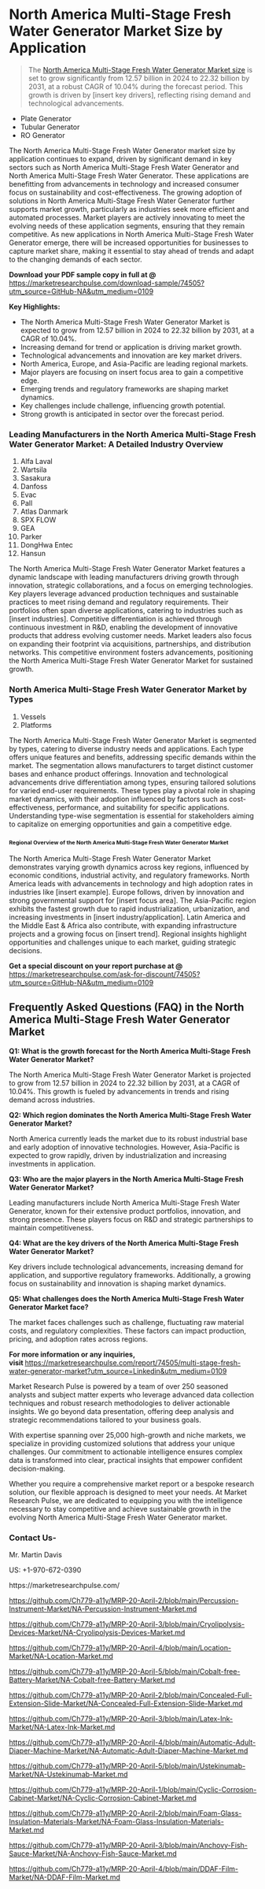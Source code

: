 <h1>North America Multi-Stage Fresh Water Generator Market&nbsp;Size by Application</h1><blockquote><p>The <a href="https://marketresearchpulse.com/download-sample/74505?utm_source=GitHub-NA&amp;utm_medium=0109">North America Multi-Stage Fresh Water Generator Market size</a> is set to grow significantly from 12.57 billion in 2024 to 22.32 billion by 2031, at a robust CAGR of 10.04% during the forecast period. This growth is driven by [insert key drivers], reflecting rising demand and technological advancements.</p></blockquote><ul><li>Plate Generator<li> Tubular Generator<li> RO Generator</li></ul><p>The North America Multi-Stage Fresh Water Generator market size by application continues to expand, driven by significant demand in key sectors such as North America Multi-Stage Fresh Water Generator and North America Multi-Stage Fresh Water Generator. These applications are benefitting from advancements in technology and increased consumer focus on sustainability and cost-effectiveness. The growing adoption of solutions in North America Multi-Stage Fresh Water Generator further supports market growth, particularly as industries seek more efficient and automated processes. Market players are actively innovating to meet the evolving needs of these application segments, ensuring that they remain competitive. As new applications in North America Multi-Stage Fresh Water Generator emerge, there will be increased opportunities for businesses to capture market share, making it essential to stay ahead of trends and adapt to the changing demands of each sector.</p><p><strong>Download your PDF sample copy in full at @ </strong><a href="https://marketresearchpulse.com/download-sample/74505?utm_source=GitHub-NA&amp;utm_medium=0109">https://marketresearchpulse.com/download-sample/74505?utm_source=GitHub-NA&amp;utm_medium=0109</a></p><p><strong>Key Highlights: </strong></p><ul><li>The North America Multi-Stage Fresh Water Generator Market is expected to grow from 12.57 billion in 2024 to 22.32 billion by 2031, at a CAGR of 10.04%.</li><li>Increasing demand for trend or application is driving market growth.</li><li>Technological advancements and innovation are key market drivers.</li><li>North America, Europe, and Asia-Pacific are leading regional markets.</li><li>Major players are focusing on insert focus area to gain a competitive edge.</li><li>Emerging trends and regulatory frameworks are shaping market dynamics.</li><li>Key challenges include challenge, influencing growth potential.</li><li>Strong growth is anticipated in sector over the forecast period.</li></ul><h3>Leading Manufacturers in the North America Multi-Stage Fresh Water Generator Market: A Detailed Industry Overview</h3><ol><li>Alfa Laval</li><li>Wartsila</li><li>Sasakura</li><li>Danfoss</li><li>Evac</li><li>Pall</li><li>Atlas Danmark</li><li>SPX FLOW</li><li>GEA</li><li>Parker</li><li>DongHwa Entec</li><li>Hansun</li></ol><div class="flex max-w-full flex-col flex-grow"><div class="min-h-8 text-message flex w-full flex-col items-end gap-2 whitespace-normal break-words [.text-message+&amp;]:mt-5" dir="auto" data-message-author-role="assistant" data-message-id="fd8432e4-4910-450d-b182-61b7bfb0a01f" data-message-model-slug="gpt-4o"><div class="flex w-full flex-col gap-1 empty:hidden first:pt-[3px]"><div class="markdown prose w-full break-words dark:prose-invert light"><p>The North America Multi-Stage Fresh Water Generator Market features a dynamic landscape with leading manufacturers driving growth through innovation, strategic collaborations, and a focus on emerging technologies. Key players leverage advanced production techniques and sustainable practices to meet rising demand and regulatory requirements. Their portfolios often span diverse applications, catering to industries such as [insert industries]. Competitive differentiation is achieved through continuous investment in R&amp;D, enabling the development of innovative products that address evolving customer needs. Market leaders also focus on expanding their footprint via acquisitions, partnerships, and distribution networks. This competitive environment fosters advancements, positioning the North America Multi-Stage Fresh Water Generator Market for sustained growth.</p></div></div></div></div><h3>North America Multi-Stage Fresh Water Generator Market by Types</h3><ol><li>Vessels<li> Platforms</li></ol><div class="flex max-w-full flex-col flex-grow"><div class="min-h-8 text-message flex w-full flex-col items-end gap-2 whitespace-normal break-words [.text-message+&amp;]:mt-5" dir="auto" data-message-author-role="assistant" data-message-id="084470be-0bb7-4664-bddf-5156b4f41249" data-message-model-slug="gpt-4o-mini"><div class="flex w-full flex-col gap-1 empty:hidden first:pt-[3px]"><div class="markdown prose w-full break-words dark:prose-invert light"><p>The North America Multi-Stage Fresh Water Generator Market is segmented by types, catering to diverse industry needs and applications. Each type offers unique features and benefits, addressing specific demands within the market. The segmentation allows manufacturers to target distinct customer bases and enhance product offerings. Innovation and technological advancements drive differentiation among types, ensuring tailored solutions for varied end-user requirements. These types play a pivotal role in shaping market dynamics, with their adoption influenced by factors such as cost-effectiveness, performance, and suitability for specific applications. Understanding type-wise segmentation is essential for stakeholders aiming to capitalize on emerging opportunities and gain a competitive edge.</p></div></div></div></div><h3><span style="font-size: 11px;">Regional Overview of the North America Multi-Stage Fresh Water Generator Market</span></h3><div class="flex max-w-full flex-col flex-grow"><div class="min-h-8 text-message flex w-full flex-col items-end gap-2 whitespace-normal break-words [.text-message+&amp;]:mt-5" dir="auto" data-message-author-role="assistant" data-message-id="e9038762-ce64-4e30-91c9-9bd413514231" data-message-model-slug="gpt-4o-mini"><div class="flex w-full flex-col gap-1 empty:hidden first:pt-[3px]"><div class="markdown prose w-full break-words dark:prose-invert light"><p>The North America Multi-Stage Fresh Water Generator Market demonstrates varying growth dynamics across key regions, influenced by economic conditions, industrial activity, and regulatory frameworks. North America leads with advancements in technology and high adoption rates in industries like [insert example]. Europe follows, driven by innovation and strong governmental support for [insert focus area]. The Asia-Pacific region exhibits the fastest growth due to rapid industrialization, urbanization, and increasing investments in [insert industry/application]. Latin America and the Middle East &amp; Africa also contribute, with expanding infrastructure projects and a growing focus on [insert trend]. Regional insights highlight opportunities and challenges unique to each market, guiding strategic decisions.</p></div></div></div></div><p><strong>Get a special discount on your report purchase at @ </strong><a href="https://marketresearchpulse.com/ask-for-discount/74505?utm_source=GitHub-NA&amp;utm_medium=0109">https://marketresearchpulse.com/ask-for-discount/74505?utm_source=GitHub-NA&amp;utm_medium=0109</a></p><h2>Frequently Asked Questions (FAQ) in the North America Multi-Stage Fresh Water Generator Market</h2><p><strong>Q1: What is the growth forecast for the North America Multi-Stage Fresh Water Generator Market?</strong></p><p>The North America Multi-Stage Fresh Water Generator Market is projected to grow from 12.57 billion in 2024 to 22.32 billion by 2031, at a CAGR of 10.04%. This growth is fueled by advancements in trends and rising demand across industries.</p><p><strong>Q2: Which region dominates the North America Multi-Stage Fresh Water Generator Market?</strong></p><p>North America currently leads the market due to its robust industrial base and early adoption of innovative technologies. However, Asia-Pacific is expected to grow rapidly, driven by industrialization and increasing investments in application.</p><p><strong>Q3: Who are the major players in the North America Multi-Stage Fresh Water Generator Market?</strong></p><p>Leading manufacturers include North America Multi-Stage Fresh Water Generator, known for their extensive product portfolios, innovation, and strong presence. These players focus on R&amp;D and strategic partnerships to maintain competitiveness.</p><p><strong>Q4: What are the key drivers of the North America Multi-Stage Fresh Water Generator Market?</strong></p><p>Key drivers include technological advancements, increasing demand for application, and supportive regulatory frameworks. Additionally, a growing focus on sustainability and innovation is shaping market dynamics.</p><p><strong>Q5: What challenges does the North America Multi-Stage Fresh Water Generator Market face?</strong></p><p>The market faces challenges such as challenge, fluctuating raw material costs, and regulatory complexities. These factors can impact production, pricing, and adoption rates across regions.</p><p><strong>For more information or any inquiries, visit&nbsp;</strong><a href="https://marketresearchpulse.com/report/74505/multi-stage-fresh-water-generator-market?utm_source=Linkedin&utm_medium=0109">https://marketresearchpulse.com/report/74505/multi-stage-fresh-water-generator-market?utm_source=Linkedin&utm_medium=0109</a></p><p>Market Research Pulse is powered by a team of over 250 seasoned analysts and subject matter experts who leverage advanced data collection techniques and robust research methodologies to deliver actionable insights. We go beyond data presentation, offering deep analysis and strategic recommendations tailored to your business goals.</p><p>With expertise spanning over 25,000 high-growth and niche markets, we specialize in providing customized solutions that address your unique challenges. Our commitment to actionable intelligence ensures complex data is transformed into clear, practical insights that empower confident decision-making.</p><p>Whether you require a comprehensive market report or a bespoke research solution, our flexible approach is designed to meet your needs. At Market Research Pulse, we are dedicated to equipping you with the intelligence necessary to stay competitive and achieve sustainable growth in the evolving North America Multi-Stage Fresh Water Generator market.</p><h3><strong>Contact Us-</strong></h3><p>Mr. Martin Davis</p><p>US: +1-970-672-0390</p><p>https://marketresearchpulse.com/</p><p><a href="https://github.com/Ch779-a11y/MRP-20-April-2/blob/main/Percussion-Instrument-Market/NA-Percussion-Instrument-Market.md">https://github.com/Ch779-a11y/MRP-20-April-2/blob/main/Percussion-Instrument-Market/NA-Percussion-Instrument-Market.md</a></p><p><a href="https://github.com/Ch779-a11y/MRP-20-April-3/blob/main/Cryolipolysis-Devices-Market/NA-Cryolipolysis-Devices-Market.md">https://github.com/Ch779-a11y/MRP-20-April-3/blob/main/Cryolipolysis-Devices-Market/NA-Cryolipolysis-Devices-Market.md</a></p><p><a href="https://github.com/Ch779-a11y/MRP-20-April-4/blob/main/Location-Market/NA-Location-Market.md">https://github.com/Ch779-a11y/MRP-20-April-4/blob/main/Location-Market/NA-Location-Market.md</a></p><p><a href="https://github.com/Ch779-a11y/MRP-20-April-5/blob/main/Cobalt-free-Battery-Market/NA-Cobalt-free-Battery-Market.md">https://github.com/Ch779-a11y/MRP-20-April-5/blob/main/Cobalt-free-Battery-Market/NA-Cobalt-free-Battery-Market.md</a></p><p><a href="https://github.com/Ch779-a11y/MRP-20-April-2/blob/main/Concealed-Full-Extension-Slide-Market/NA-Concealed-Full-Extension-Slide-Market.md">https://github.com/Ch779-a11y/MRP-20-April-2/blob/main/Concealed-Full-Extension-Slide-Market/NA-Concealed-Full-Extension-Slide-Market.md</a></p><p><a href="https://github.com/Ch779-a11y/MRP-20-April-3/blob/main/Latex-Ink-Market/NA-Latex-Ink-Market.md">https://github.com/Ch779-a11y/MRP-20-April-3/blob/main/Latex-Ink-Market/NA-Latex-Ink-Market.md</a></p><p><a href="https://github.com/Ch779-a11y/MRP-20-April-4/blob/main/Automatic-Adult-Diaper-Machine-Market/NA-Automatic-Adult-Diaper-Machine-Market.md">https://github.com/Ch779-a11y/MRP-20-April-4/blob/main/Automatic-Adult-Diaper-Machine-Market/NA-Automatic-Adult-Diaper-Machine-Market.md</a></p><p><a href="https://github.com/Ch779-a11y/MRP-20-April-5/blob/main/Ustekinumab-Market/NA-Ustekinumab-Market.md">https://github.com/Ch779-a11y/MRP-20-April-5/blob/main/Ustekinumab-Market/NA-Ustekinumab-Market.md</a></p><p><a href="https://github.com/Ch779-a11y/MRP-20-April-1/blob/main/Cyclic-Corrosion-Cabinet-Market/NA-Cyclic-Corrosion-Cabinet-Market.md">https://github.com/Ch779-a11y/MRP-20-April-1/blob/main/Cyclic-Corrosion-Cabinet-Market/NA-Cyclic-Corrosion-Cabinet-Market.md</a></p><p><a href="https://github.com/Ch779-a11y/MRP-20-April-2/blob/main/Foam-Glass-Insulation-Materials-Market/NA-Foam-Glass-Insulation-Materials-Market.md">https://github.com/Ch779-a11y/MRP-20-April-2/blob/main/Foam-Glass-Insulation-Materials-Market/NA-Foam-Glass-Insulation-Materials-Market.md</a></p><p><a href="https://github.com/Ch779-a11y/MRP-20-April-3/blob/main/Anchovy-Fish-Sauce-Market/NA-Anchovy-Fish-Sauce-Market.md">https://github.com/Ch779-a11y/MRP-20-April-3/blob/main/Anchovy-Fish-Sauce-Market/NA-Anchovy-Fish-Sauce-Market.md</a></p><p><a href="https://github.com/Ch779-a11y/MRP-20-April-4/blob/main/DDAF-Film-Market/NA-DDAF-Film-Market.md">https://github.com/Ch779-a11y/MRP-20-April-4/blob/main/DDAF-Film-Market/NA-DDAF-Film-Market.md</a></p>
